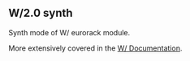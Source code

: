 ## W/2.0 synth
Synth mode of W/ eurorack module.

More extensively covered in the [W/ Documentation](https://www.whimsicalraps.com/pages/w-type).

